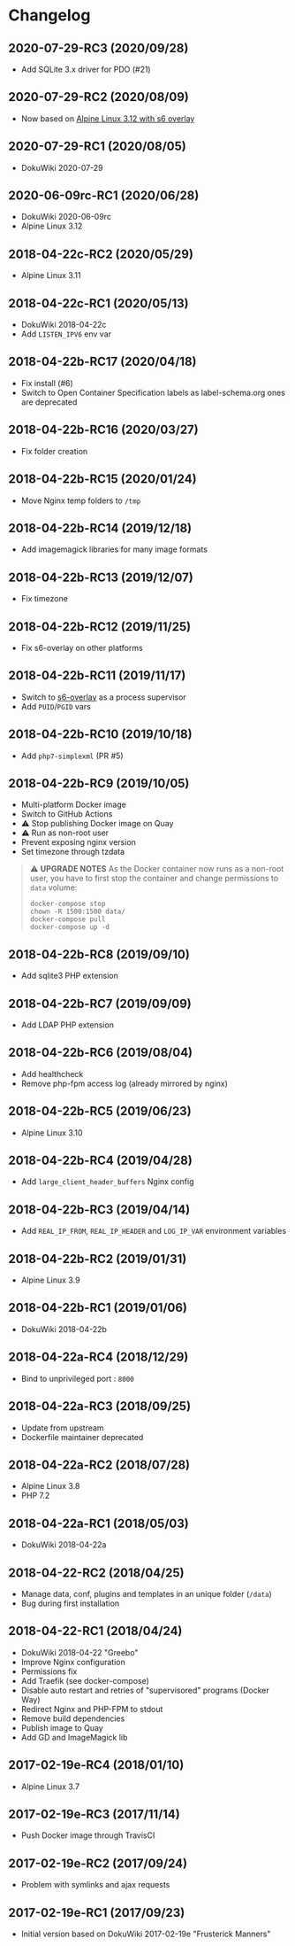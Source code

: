 # Changelog

## 2020-07-29-RC3 (2020/09/28)

* Add SQLite 3.x driver for PDO (#21)

## 2020-07-29-RC2 (2020/08/09)

* Now based on [Alpine Linux 3.12 with s6 overlay](https://github.com/crazy-max/docker-alpine-s6/)

## 2020-07-29-RC1 (2020/08/05)

* DokuWiki 2020-07-29

## 2020-06-09rc-RC1 (2020/06/28)

* DokuWiki 2020-06-09rc
* Alpine Linux 3.12

## 2018-04-22c-RC2 (2020/05/29)

* Alpine Linux 3.11

## 2018-04-22c-RC1 (2020/05/13)

* DokuWiki 2018-04-22c
* Add `LISTEN_IPV6` env var

## 2018-04-22b-RC17 (2020/04/18)

* Fix install (#6)
* Switch to Open Container Specification labels as label-schema.org ones are deprecated

## 2018-04-22b-RC16 (2020/03/27)

* Fix folder creation

## 2018-04-22b-RC15 (2020/01/24)

* Move Nginx temp folders to `/tmp`

## 2018-04-22b-RC14 (2019/12/18)

* Add imagemagick libraries for many image formats

## 2018-04-22b-RC13 (2019/12/07)

* Fix timezone

## 2018-04-22b-RC12 (2019/11/25)

* Fix s6-overlay on other platforms

## 2018-04-22b-RC11 (2019/11/17)

* Switch to [s6-overlay](https://github.com/just-containers/s6-overlay/) as a process supervisor
* Add `PUID`/`PGID` vars

## 2018-04-22b-RC10 (2019/10/18)

* Add `php7-simplexml` (PR #5)

## 2018-04-22b-RC9 (2019/10/05)

* Multi-platform Docker image
* Switch to GitHub Actions
* :warning: Stop publishing Docker image on Quay
* :warning: Run as non-root user
* Prevent exposing nginx version
* Set timezone through tzdata

> :warning: **UPGRADE NOTES**
> As the Docker container now runs as a non-root user, you have to first stop the container and change permissions to `data` volume:
> ```
> docker-compose stop
> chown -R 1500:1500 data/
> docker-compose pull
> docker-compose up -d
> ```

## 2018-04-22b-RC8 (2019/09/10)

* Add sqlite3 PHP extension

## 2018-04-22b-RC7 (2019/09/09)

* Add LDAP PHP extension

## 2018-04-22b-RC6 (2019/08/04)

* Add healthcheck
* Remove php-fpm access log (already mirrored by nginx)

## 2018-04-22b-RC5 (2019/06/23)

* Alpine Linux 3.10

## 2018-04-22b-RC4 (2019/04/28)

* Add `large_client_header_buffers` Nginx config

## 2018-04-22b-RC3 (2019/04/14)

* Add `REAL_IP_FROM`, `REAL_IP_HEADER` and `LOG_IP_VAR` environment variables

## 2018-04-22b-RC2 (2019/01/31)

* Alpine Linux 3.9

## 2018-04-22b-RC1 (2019/01/06)

* DokuWiki 2018-04-22b

## 2018-04-22a-RC4 (2018/12/29)

* Bind to unprivileged port : `8000`

## 2018-04-22a-RC3 (2018/09/25)

* Update from upstream
* Dockerfile maintainer deprecated

## 2018-04-22a-RC2 (2018/07/28)

* Alpine Linux 3.8
* PHP 7.2

## 2018-04-22a-RC1 (2018/05/03)

* DokuWiki 2018-04-22a

## 2018-04-22-RC2 (2018/04/25)

* Manage data, conf, plugins and templates in an unique folder (`/data`)
* Bug during first installation

## 2018-04-22-RC1 (2018/04/24)

* DokuWiki 2018-04-22 "Greebo"
* Improve Nginx configuration
* Permissions fix
* Add Traefik (see docker-compose)
* Disable auto restart and retries of "supervisored" programs (Docker Way)
* Redirect Nginx and PHP-FPM to stdout
* Remove build dependencies
* Publish image to Quay
* Add GD and ImageMagick lib

## 2017-02-19e-RC4 (2018/01/10)

* Alpine Linux 3.7

## 2017-02-19e-RC3 (2017/11/14)

* Push Docker image through TravisCI

## 2017-02-19e-RC2 (2017/09/24)

* Problem with symlinks and ajax requests

## 2017-02-19e-RC1 (2017/09/23)

* Initial version based on DokuWiki 2017-02-19e "Frusterick Manners"
